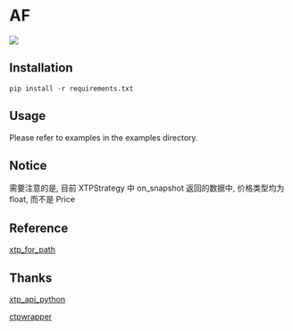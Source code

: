 # AF
![](https://img.shields.io/badge/python-3.9%2B-green)

## Installation
```shell
pip install -r requirements.txt
```

## Usage
Please refer to examples in the examples directory.

## Notice 
需要注意的是, 目前 XTPStrategy 中 on_snapshot 返回的数据中, 价格类型均为 float, 而不是 Price

## Reference

[xtp_for_path](https://github.com/ZCKun/xtp-for-python)

## Thanks
[xtp_api_python](https://github.com/ztsec/xtp_api_python)

[ctpwrapper](https://github.com/nooperpudd/ctpwrapper)